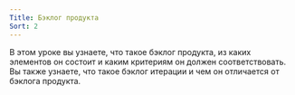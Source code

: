 ```yaml
---
Title: Бэклог продукта
Sort: 2
---
```


В этом уроке вы узнаете, что такое бэклог продукта, из каких элементов он состоит и каким критериям он должен соответствовать. Вы также узнаете, что такое бэклог итерации и чем он отличается от бэклога продукта.


